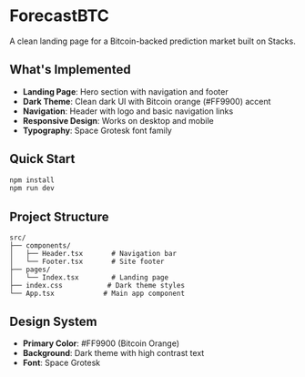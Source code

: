 # ForecastBTC

A clean landing page for a Bitcoin-backed prediction market built on Stacks.

## What's Implemented

- **Landing Page**: Hero section with navigation and footer
- **Dark Theme**: Clean dark UI with Bitcoin orange (#FF9900) accent
- **Navigation**: Header with logo and basic navigation links
- **Responsive Design**: Works on desktop and mobile
- **Typography**: Space Grotesk font family

## Quick Start

```bash
npm install
npm run dev
```

## Project Structure

```
src/
├── components/
│   ├── Header.tsx       # Navigation bar
│   └── Footer.tsx       # Site footer
├── pages/
│   └── Index.tsx        # Landing page
├── index.css           # Dark theme styles
└── App.tsx            # Main app component
```

## Design System

- **Primary Color**: #FF9900 (Bitcoin Orange)
- **Background**: Dark theme with high contrast text
- **Font**: Space Grotesk
